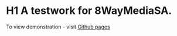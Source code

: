 # H1 A testwork for 8WayMediaSA.
To view demonstration - visit [Github pages](https://kapsse.github.io/testwork-carousel/dist/index.html)